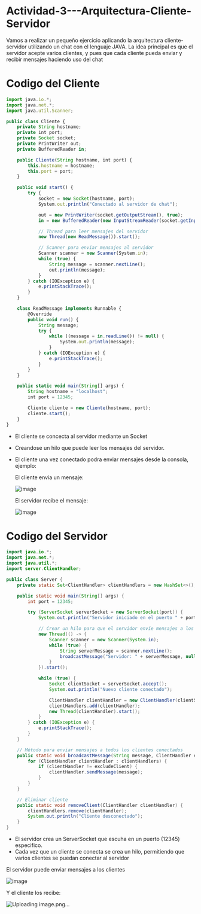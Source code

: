 # Actividad-3---Arquitectura-Cliente-Servidor
Vamos a realizar un pequeño ejercicio aplicando la arquitectura cliente-servidor utilizando un chat con el lenguaje JAVA. La idea principal es que el servidor acepte varios clientes, y pues que cada cliente pueda enviar y recibir mensajes haciendo uso del chat
# Codigo del Cliente
```javascript
import java.io.*;
import java.net.*;
import java.util.Scanner;

public class Cliente {
    private String hostname;
    private int port;
    private Socket socket;
    private PrintWriter out;
    private BufferedReader in;

    public Cliente(String hostname, int port) {
        this.hostname = hostname;
        this.port = port;
    }

    public void start() {
        try {
            socket = new Socket(hostname, port);
            System.out.println("Conectado al servidor de chat");

            out = new PrintWriter(socket.getOutputStream(), true);
            in = new BufferedReader(new InputStreamReader(socket.getInputStream()));

            // Thread para leer mensajes del servidor
            new Thread(new ReadMessage()).start();

            // Scanner para enviar mensajes al servidor
            Scanner scanner = new Scanner(System.in);
            while (true) {
                String message = scanner.nextLine();
                out.println(message);
            }
        } catch (IOException e) {
            e.printStackTrace();
        }
    }

    class ReadMessage implements Runnable {
        @Override
        public void run() {
            String message;
            try {
                while ((message = in.readLine()) != null) {
                    System.out.println(message);
                }
            } catch (IOException e) {
                e.printStackTrace();
            }
        }
    }

    public static void main(String[] args) {
        String hostname = "localhost";
        int port = 12345;

        Cliente cliente = new Cliente(hostname, port);
        cliente.start();
    }
}
```
- El cliente se concecta al servidor mediante un Socket
- Creandose un hilo que puede leer los mensajes del servidor.
- El cliente una vez conectado podra enviar mensajes desde la consola, ejemplo:

  El cliente envia un mensaje:
  
  ![image](https://github.com/user-attachments/assets/8f108e0b-8862-49f5-a6fc-a1fc8346f2c3)


  El servidor recibe el mensaje:

  ![image](https://github.com/user-attachments/assets/85fa37ff-889b-412c-83d5-8cd178b1a5fb)




# Codigo del Servidor

```java
import java.io.*;
import java.net.*;
import java.util.*;
import server.ClientHandler;

public class Server {
    private static Set<ClientHandler> clientHandlers = new HashSet<>();

    public static void main(String[] args) {
        int port = 12345;

        try (ServerSocket serverSocket = new ServerSocket(port)) {
            System.out.println("Servidor iniciado en el puerto " + port);

            // Crear un hilo para que el servidor envíe mensajes a los clientes
            new Thread(() -> {
                Scanner scanner = new Scanner(System.in);
                while (true) {
                    String serverMessage = scanner.nextLine();
                    broadcastMessage("Servidor: " + serverMessage, null);
                }
            }).start();

            while (true) {
                Socket clientSocket = serverSocket.accept();
                System.out.println("Nuevo cliente conectado");

                ClientHandler clientHandler = new ClientHandler(clientSocket, Server::broadcastMessage, Server::removeClient);
                clientHandlers.add(clientHandler);
                new Thread(clientHandler).start();
            }
        } catch (IOException e) {
            e.printStackTrace();
        }
    }

    // Método para enviar mensajes a todos los clientes conectados
    public static void broadcastMessage(String message, ClientHandler excludeClient) {
        for (ClientHandler clientHandler : clientHandlers) {
            if (clientHandler != excludeClient) {
                clientHandler.sendMessage(message);
            }
        }
    }

    // Eliminar cliente
    public static void removeClient(ClientHandler clientHandler) {
        clientHandlers.remove(clientHandler);
        System.out.println("Cliente desconectado");
    }
}
```

- El servidor crea un ServerSocket que escuha en un puerto (12345) especifico.
- Cada vez que un cliente se conecta se crea un hilo, permitiendo que varios clientes se puedan conectar al servidor

El servidor puede enviar mensajes a los clientes

![image](https://github.com/user-attachments/assets/ced2930b-3d14-4668-84bb-a0745a8695b5)

Y el cliente los recibe:

![Uploading image.png…]()


















